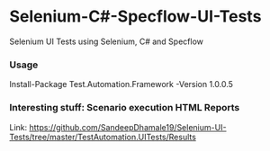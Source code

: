 # Selenium-C#-Specflow-UI-Tests
Selenium UI Tests using Selenium, C# and Specflow

### Usage
Install-Package Test.Automation.Framework -Version 1.0.0.5

### Interesting stuff: Scenario execution HTML Reports

Link: https://github.com/SandeepDhamale19/Selenium-UI-Tests/tree/master/TestAutomation.UITests/Results
 
